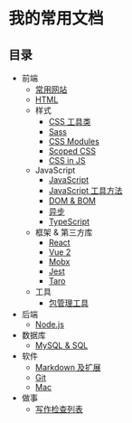 # 我的常用文档
## 目录
* 前端
  * [常用网站](content/fe/link.md)
  * [HTML](content/fe/html.md)
  * 样式
    * [CSS 工具类](content/fe/style/css-util.md)
    * [Sass](content/fe/style/sass.md)
    * [CSS Modules](content/fe/style/css-modules.md)
    * [Scoped CSS](content/fe/style/scoped-css.md)
    * [CSS in JS](content/fe/style/css-in-js.md)
  * JavaScript
    * [JavaScript](content/fe/js/javascript.md)
    * [JavaScript 工具方法](content/fe/js/util.md)
    * [DOM & BOM](content/fe/js/DOM-BOM.md)
    * [异步](content/fe/js/async.md)
    * [TypeScript ](content/fe/js/ts.md)
  * 框架 & 第三方库
    * [React](content/fe/libs/react.md)
    * [Vue 2](content/fe/libs/vue-2.md)
    * [Mobx](content/fe/libs/mobx.md)
    * [Jest](content/fe/libs/jest.md)
    * [Taro](content/fe/libs/taro.md)
  * 工具
    * [包管理工具](content/fe/tool/package-manage.md)
* 后端
  * [Node.js ](content/backend/nodejs.md)
* 数据库
  * [MySQL & SQL](content/database/mysql.md)
* 软件
  * [Markdown 及扩展](content/software/markdown.md)
  * [Git](content/software/git.md)
  * [Mac](content/software/mac.md)
* 做事
  * [写作检查列表](content/do/write.md)